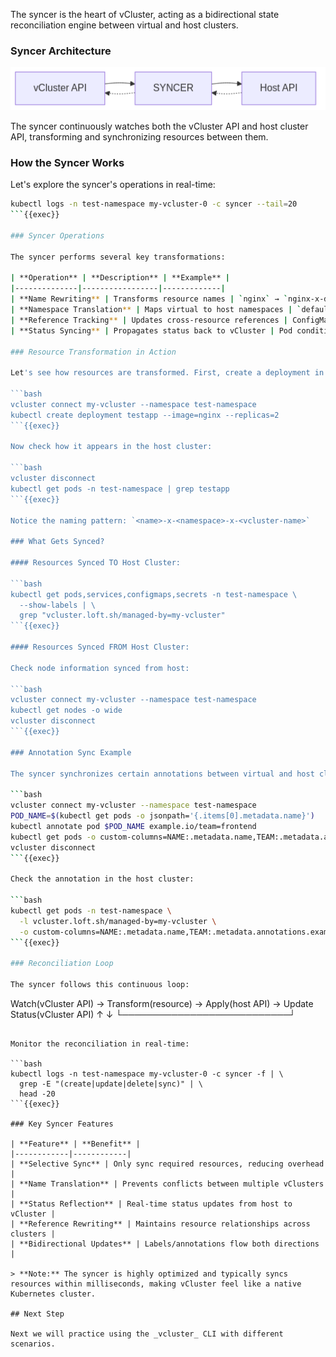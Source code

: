 The syncer is the heart of vCluster, acting as a bidirectional state reconciliation engine between virtual and host clusters.

### Syncer Architecture

![vCluster Syncer](./assets/vcluster-syncer.png)

The syncer continuously watches both the vCluster API and host cluster API, transforming and synchronizing resources between them.

### How the Syncer Works

Let's explore the syncer's operations in real-time:

```bash
kubectl logs -n test-namespace my-vcluster-0 -c syncer --tail=20
```{{exec}}

### Syncer Operations

The syncer performs several key transformations:

| **Operation** | **Description** | **Example** |
|--------------|-----------------|-------------|
| **Name Rewriting** | Transforms resource names | `nginx` → `nginx-x-default-x-my-vcluster` |
| **Namespace Translation** | Maps virtual to host namespaces | `default` → `test-namespace` |
| **Reference Tracking** | Updates cross-resource references | ConfigMap refs are rewritten |
| **Status Syncing** | Propagates status back to vCluster | Pod conditions from host |

### Resource Transformation in Action

Let's see how resources are transformed. First, create a deployment in the vCluster:

```bash
vcluster connect my-vcluster --namespace test-namespace
kubectl create deployment testapp --image=nginx --replicas=2
```{{exec}}

Now check how it appears in the host cluster:

```bash
vcluster disconnect
kubectl get pods -n test-namespace | grep testapp
```{{exec}}

Notice the naming pattern: `<name>-x-<namespace>-x-<vcluster-name>`

### What Gets Synced?

#### Resources Synced TO Host Cluster:

```bash
kubectl get pods,services,configmaps,secrets -n test-namespace \
  --show-labels | \
  grep "vcluster.loft.sh/managed-by=my-vcluster"
```{{exec}}

#### Resources Synced FROM Host Cluster:

Check node information synced from host:

```bash
vcluster connect my-vcluster --namespace test-namespace
kubectl get nodes -o wide
vcluster disconnect
```{{exec}}

### Annotation Sync Example

The syncer synchronizes certain annotations between virtual and host clusters. Let's add an annotation to see this in action:

```bash
vcluster connect my-vcluster --namespace test-namespace
POD_NAME=$(kubectl get pods -o jsonpath='{.items[0].metadata.name}')
kubectl annotate pod $POD_NAME example.io/team=frontend
kubectl get pods -o custom-columns=NAME:.metadata.name,TEAM:.metadata.annotations.example\\.io/team
vcluster disconnect
```{{exec}}

Check the annotation in the host cluster:

```bash
kubectl get pods -n test-namespace \
  -l vcluster.loft.sh/managed-by=my-vcluster \
  -o custom-columns=NAME:.metadata.name,TEAM:.metadata.annotations.example\\.io/team
```{{exec}}

### Reconciliation Loop

The syncer follows this continuous loop:

```
Watch(vCluster API) → Transform(resource) → Apply(host API) → Update Status(vCluster API)
                                              ↑                           ↓
                                              └───────────────────────────┘
```

Monitor the reconciliation in real-time:

```bash
kubectl logs -n test-namespace my-vcluster-0 -c syncer -f | \
  grep -E "(create|update|delete|sync)" | \
  head -20
```{{exec}}

### Key Syncer Features

| **Feature** | **Benefit** |
|------------|------------|
| **Selective Sync** | Only sync required resources, reducing overhead |
| **Name Translation** | Prevents conflicts between multiple vClusters |
| **Status Reflection** | Real-time status updates from host to vCluster |
| **Reference Rewriting** | Maintains resource relationships across clusters |
| **Bidirectional Updates** | Labels/annotations flow both directions |

> **Note:** The syncer is highly optimized and typically syncs resources within milliseconds, making vCluster feel like a native Kubernetes cluster.

## Next Step

Next we will practice using the _vcluster_ CLI with different scenarios.
